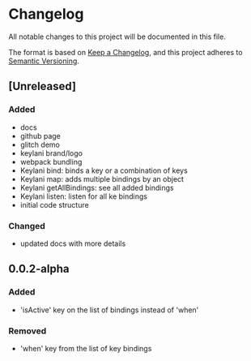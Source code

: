 # Changelog

All notable changes to this project will be documented in this file.

The format is based on [Keep a Changelog](https://keepachangelog.com/en/1.0.0/),
and this project adheres to [Semantic Versioning](https://semver.org/spec/v2.0.0.html).

## [Unreleased]

### Added

- docs
- github page
- glitch demo
- keylani brand/logo
- webpack bundling
- Keylani bind: binds a key or a combination of keys
- Keylani map: adds multiple bindings by an object
- Keylani getAllBindings: see all added bindings
- Keylani listen: listen for all ke bindings
- initial code structure

### Changed

- updated docs with more details

## 0.0.2-alpha

### Added

- 'isActive' key on the list of bindings instead of 'when'

### Removed

- 'when' key from the list of key bindings
